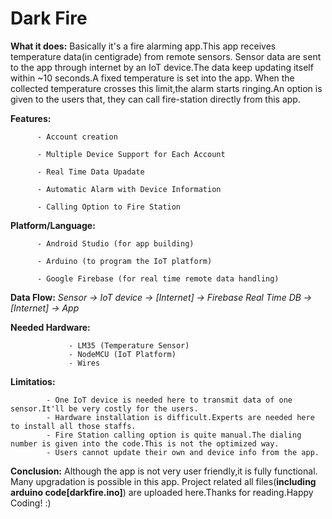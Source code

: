 # **Dark Fire**

**What it does:** Basically it's a fire alarming app.This app receives temperature data(in centigrade) from remote sensors.
              Sensor data are sent to the app through internet by an IoT device.The data keep updating itself within ~10 seconds.A fixed
              temperature is set into the app. When the collected temperature crosses this limit,the alarm starts ringing.An option is given 
              to the users that, they can call fire-station directly from this app.

**Features:** 
          
          - Account creation

          - Multiple Device Support for Each Account
          
          - Real Time Data Upadate
          
          - Automatic Alarm with Device Information
          
          - Calling Option to Fire Station
          
**Platform/Language:** 

          - Android Studio (for app building)
          
          - Arduino (to program the IoT platform)
          
          - Google Firebase (for real time remote data handling)
          
**Data Flow:** _Sensor -> IoT device -> [Internet] -> Firebase Real Time DB -> [Internet] -> App_

**Needed Hardware:** 

                 - LM35 (Temperature Sensor)
                 - NodeMCU (IoT Platform)
                 - Wires

**Limitatios:** 

            - One IoT device is needed here to transmit data of one sensor.It'll be very costly for the users.
            - Hardware installation is difficult.Experts are needed here to install all those staffs.
            - Fire Station calling option is quite manual.The dialing number is given into the code.This is not the optimized way.
            - Users cannot update their own and device info from the app.
            
**Conclusion:** Although the app is not very user friendly,it is fully functional. Many upgradation is possible in this app.
            Project related all files(**including arduino code[darkfire.ino]**) are uploaded here.Thanks for reading.Happy Coding! :)
          
                     

